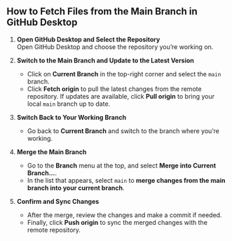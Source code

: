 ## How to Fetch Files from the Main Branch in GitHub Desktop

1. **Open GitHub Desktop and Select the Repository**  
    Open GitHub Desktop and choose the repository you’re working on.
    
2. **Switch to the Main Branch and Update to the Latest Version**
    - Click on **Current Branch** in the top-right corner and select the `main` branch.
    - Click **Fetch origin** to pull the latest changes from the remote repository. If updates are available, click **Pull origin** to bring your local `main` branch up to date.
    
3. **Switch Back to Your Working Branch**
    - Go back to **Current Branch** and switch to the branch where you’re working.
    
4. **Merge the Main Branch**
    - Go to the **Branch** menu at the top, and select **Merge into Current Branch...**.
    - In the list that appears, select `main` to **merge changes from the main branch into your current branch**.
    
5. **Confirm and Sync Changes**
    - After the merge, review the changes and make a commit if needed.
    - Finally, click **Push origin** to sync the merged changes with the remote repository.